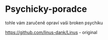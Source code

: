 # Psychicky-poradce
tohle vám zaručeně opraví vaši broken psychiku






https://github.com/linus-dank/Linus - original
